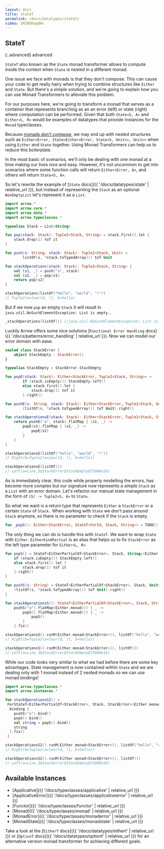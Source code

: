 ```yaml
---
layout: docs
title: StateT
permalink: /docs/datatypes/statet/
video: 1MJBXKaq0Hc
---
```


## StateT

{:.advanced}
advanced

`StateT` also known as the `State` monad transformer allows to compute inside the context when `State` is nested in a different monad.

One issue we face with monads is that they don't compose. This can cause your code to get really hairy when trying to combine structures like `Either` and `State`. But there's a simple solution, and we're going to explain how you can use Monad Transformers to alleviate this problem.

For our purposes here, we're going to transform a monad that serves as a container that represents branching as an an error (left) or state (right) where computation can be performed. Given that both `State<S, A>` and `Either<L, R>` would be examples of datatypes that provide instances for the `Monad` typeclasses.

Because [monads don't compose](http://tonymorris.github.io/blog/posts/monads-do-not-compose/), we may end up with nested structures such as `Either<Error, State<Either<Error, State<S, Unit>>, Unit>>` when using `Either` and `State` together. Using Monad Transformers can help us to reduce this boilerplate.

In the most basic of scenarios, we'll only be dealing with one monad at a time making our lives nice and easy. However, it's not uncommon to get into scenarios where some function calls will return `Either<Error, A>`, and others will return `State<S, A>`.

So let's rewrite the example of [`State` docs]({{ '/docs/datatypes/state' | relative_url }}), but instead of representing the `Stack` as an optional `NonEmptyList` let's represent it as a `List`.

```kotlin
import arrow.*
import arrow.core.*
import arrow.data.*
import arrow.typeclasses.*

typealias Stack = List<String>

fun pop(stack: Stack): Tuple2<Stack, String> = stack.first().let {
    stack.drop(1) toT it
}

fun push(s: String, stack: Stack): Tuple2<Stack, Unit> =
        listOf(s, *stack.toTypedArray()) toT Unit

fun stackOperations(stack: Stack): Tuple2<Stack, String> {
    val (s1, _) = push("a", stack)
    val (s2, _) = pop(s1)
    return pop(s2)
}
```

```kotlin
stackOperations(listOf("hello", "world", "!"))
// Tuple2(a=[world, !], b=hello)
```

But if we now `pop` an empty `Stack` it will result in `java.util.NoSuchElementException: List is empty.`.

```kotlin
_stackOperations(listOf()) //java.util.NoSuchElementException: List is empty.
```

Luckily Arrow offers some nice solutions [`Functional Error Handling` docs]({{ '/docs/patterns/error_handling' | relative_url }}).
Now we can model our error domain with ease.

```kotlin
sealed class StackError {
    object StackEmpty : StackError()
}

typealias StackEmpty = StackError.StackEmpty

fun popE(stack: Stack): Either<StackError, Tuple2<Stack, String>> =
        if (stack.isEmpty()) StackEmpty.left()
        else stack.first().let {
            stack.drop(1) toT it
        }.right()

fun pushE(s: String, stack: Stack): Either<StackError, Tuple2<Stack, Unit>> =
        (listOf(s, *stack.toTypedArray()) toT Unit).right()

fun stackOperationsE(stack: Stack): Either<StackError, Tuple2<Stack, String>> {
    return pushE("a", stack).flatMap { (s1, _) ->
        popE(s1).flatMap { (s2, _) ->
            popE(s2)
        }
    }
}
```
```kotlin
stackOperationsE(listOf("hello", "world", "!"))
// Right(b=Tuple2(a=[world, !], b=hello))
```
```kotlin
stackOperationsE(listOf())
// Left(a=Line_3$StackError$StackEmpty@72008e16)
```

As is immediately clear, this code while properly modelling the errors, has become more complex but our signature now represents a simple `Stack` as a `List` with an error domain.
Let's refactor our manual state management in the form of `(S) -> Tuple2<S, A>` to `State`.

So what we want is a return type that represents `Either` a `StackError` or a certain `State` of `Stack.` When working with `State` we don't pass around `Stack` anymore, so there is no parameter to check if the `Stack` is empty.

```kotlin
fun _popS(): Either<StackError, StateT<ForId, Stack, String>> = TODO()
```

The only thing we can do is handle this with `StateT`. We want to wrap `State` with `Either`.
`EitherKindPartial` is an alias that helps us to fix `StackError` as the left type parameter for `Either<L, R>`.

```kotlin
fun popS() = StateT<EitherPartialOf<StackError>, Stack, String>(Either.monad()) { stack: Stack ->
    if (stack.isEmpty()) StackEmpty.left()
    else stack.first().let {
        stack.drop(1) toT it
    }.right()
}

fun pushS(s: String) = StateT<EitherPartialOf<StackError>, Stack, Unit>(Either.monad()) { stack: Stack ->
    (listOf(s, *stack.toTypedArray()) toT Unit).right()
}

fun stackOperationsS(): StateT<EitherPartialOf<StackError>, Stack, String> =
    pushS("a").flatMap(Either.monad()) { _ ->
        popS().flatMap(Either.monad()) { _ ->
            popS()
        }
    }.fix()

stackOperationsS().runM(Either.monad<StackError>(), listOf("hello", "world", "!"))
// Right(b=Tuple2(a=[world, !], b=hello))
```
```kotlin
stackOperationsS().runM(Either.monad<StackError>(), listOf())
// Left(a=Line_3$StackError$StackEmpty@72008e16)
```

While our code looks very similar to what we had before there are some key advantages. State management is now contained within `State` and we are dealing only with 1 monad instead of 2 nested monads so we can use monad bindings!

```kotlin
import arrow.typeclasses.*
import arrow.instances.*

fun stackOperationsS2() = 
 ForStateT<EitherPartialOf<StackError>, Stack, StackError>(Either.monadError<StackError>()) extensions {
  binding {
    pushS("a").bind()
    popS().bind()
    val string = popS().bind()
    string
  }.fix()
 }

stackOperationsS2().runM(Either.monad<StackError>(), listOf("hello", "world", "!"))
// Right(b=Tuple2(a=[world, !], b=hello))
```

```kotlin
stackOperationsS2().runM(Either.monad<StackError>(), listOf())
// Left(a=Line_3$StackError$StackEmpty@72008e16)
```

## Available Instances

* [Applicative]({{ '/docs/typeclasses/applicative' | relative_url }})
* [ApplicativeError]({{ '/docs/typeclasses/applicativeerror' | relative_url }})
* [Functor]({{ '/docs/typeclasses/functor' | relative_url }})
* [Monad]({{ '/docs/typeclasses/monad' | relative_url }})
* [MonadError]({{ '/docs/typeclasses/monaderror' | relative_url }})
* [MonadState]({{ '/docs/typeclasses/monadstate' | relative_url }})

Take a look at the [`EitherT` docs]({{ '/docs/datatypes/eithert' | relative_url }}) or [`OptionT` docs]({{ '/docs/datatypes/optiont' | relative_url }}) for an alternative version monad transformer for achieving different goals.
